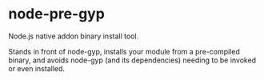 # node-pre-gyp

Node.js native addon binary install tool.

Stands in front of node-gyp, installs your module from a pre-compiled binary,
and avoids node-gyp (and its dependencies) needing to be invoked or even installed.

